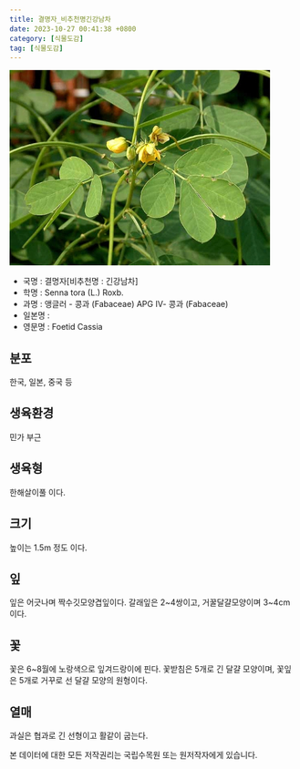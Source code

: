 ```yaml
---
title: 결명자_비추천명긴강남차
date: 2023-10-27 00:41:38 +0800
category: [식물도감]
tag: [식물도감]
---
```




![결명자[비추천명 : 긴강남차]](/assets/img/fileUpload/plants/basic/Leguminosae/Senna/24115/1_th2.JPG)
- 국명 : 결명자[비추천명 : 긴강남차]
- 학명 : Senna tora (L.) Roxb.
- 과명 : 앵글러 - 콩과 (Fabaceae) APG Ⅳ- 콩과 (Fabaceae)
- 일본명 : 
- 영문명 : Foetid Cassia


## 분포
한국, 일본, 중국 등
## 생육환경
민가 부근
## 생육형
한해살이풀 이다.
## 크기
높이는 1.5m 정도 이다.
## 잎
잎은 어긋나며 짝수깃모양겹잎이다. 갈래잎은 2~4쌍이고, 거꿀달걀모양이며 3~4cm이다.
## 꽃
꽃은 6~8월에 노랑색으로 잎겨드랑이에 핀다. 꽃받침은 5개로 긴 달걀 모양이며, 꽃잎은 5개로 거꾸로 선 달걀 모양의 원형이다.
## 열매
과실은 협과로 긴 선형이고 활같이 굽는다.






본 데이터에 대한 모든 저작권리는 국립수목원 또는 원저작자에게 있습니다.
